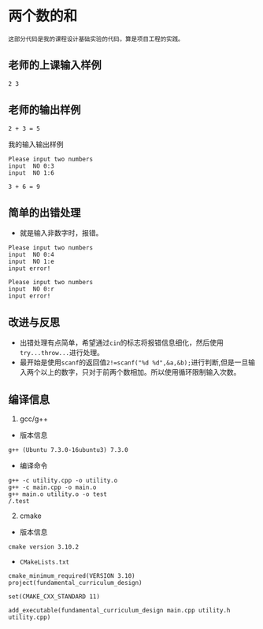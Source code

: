 # 两个数的和
```
这部分代码是我的课程设计基础实验的代码，算是项目工程的实践。
```
## 老师的上课输入样例
```
2 3
```

## 老师的输出样例
```
2 + 3 = 5
```

我的输入输出样例
```
Please input two numbers
input  NO 0:3
input  NO 1:6

3 + 6 = 9
```
## 简单的出错处理
+ 就是输入非数字时，报错。
```
Please input two numbers
input  NO 0:4
input  NO 1:e
input error!
```
```
Please input two numbers
input  NO 0:r
input error!
```
## 改进与反思
+ 出错处理有点简单，希望通过`cin`的标志将报错信息细化，然后使用`try...throw...`进行处理。
+ 最开始是使用`scanf`的返回值`2!=scanf("%d %d",&a,&b);`进行判断,但是一旦输入两个以上的数字，只对于前两个数相加。所以使用循环限制输入次数。

## 编译信息
1. gcc/g++
+ 版本信息
```
g++ (Ubuntu 7.3.0-16ubuntu3) 7.3.0
```
+ 编译命令
```
g++ -c utility.cpp -o utility.o
g++ -c main.cpp -o main.o
g++ main.o utility.o -o test
/.test
```
2. cmake
+ 版本信息
```
cmake version 3.10.2
```

+ `CMakeLists.txt`
```
cmake_minimum_required(VERSION 3.10)
project(fundamental_curriculum_design)

set(CMAKE_CXX_STANDARD 11)

add_executable(fundamental_curriculum_design main.cpp utility.h utility.cpp)
```